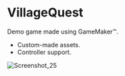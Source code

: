 # VillageQuest
Demo game made using GameMaker™.

- Custom-made assets.
- Controller support.

![Screenshot_25](https://user-images.githubusercontent.com/38842578/170638938-73b8bdf5-2676-47d9-903d-a52f5c669863.png)
